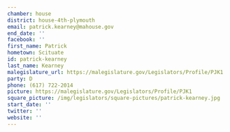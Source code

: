 ```yaml
---
chamber: house
district: house-4th-plymouth
email: patrick.kearney@mahouse.gov
end_date: ''
facebook: ''
first_name: Patrick
hometown: Scituate
id: patrick-kearney
last_name: Kearney
malegislature_url: https://malegislature.gov/Legislators/Profile/PJK1
party: D
phone: (617) 722-2014
picture: https://malegislature.gov/Legislators/Profile/PJK1
square_picture: /img/legislators/square-pictures/patrick-kearney.jpg
start_date: ''
twitter: ''
website: ''
---
```

